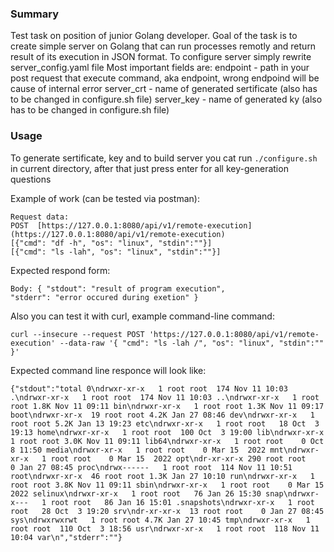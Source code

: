 ### Summary
Test task on position of junior Golang developer. Goal of the task is to create simple server on Golang that can run processes remotly and return result of its execution in JSON format. To configure server simply rewrite server_config.yaml file Most important fields are: endpoint - path in your post request that execute command, aka endpoint, wrong endpoind will be cause of internal error server_crt - name of generated sertificate (also has to be changed in configure.sh file) server_key - name of generated ky (also has to be changed in configure.sh file)
### Usage
To generate sertificate, key and to build server you cat run ```./configure.sh``` in current directory, after that just press enter for all key-generation questions

Example of work (can be tested via postman):

```
Request data:
POST  [https://127.0.0.1:8080/api/v1/remote-execution](https://127.0.0.1:8080/api/v1/remote-execution)
[{"cmd": "df -h", "os": "linux", "stdin":""}]
[{"cmd": "ls -lah", "os": "linux", "stdin":""}]
```

Expected respond form: 
```
Body: { "stdout": "result of program execution",
"stderr": "error occured during exetion" }
```

Also you can test it with curl, example command-line command:
```
curl --insecure --request POST 'https://127.0.0.1:8080/api/v1/remote-execution' --data-raw '{ "cmd": "ls -lah /", "os": "linux", "stdin":"" }'
```
Expected command line responce will look like:

```
{"stdout":"total 0\ndrwxr-xr-x   1 root root  174 Nov 11 10:03 .\ndrwxr-xr-x   1 root root  174 Nov 11 10:03 ..\ndrwxr-xr-x   1 root root 1.8K Nov 11 09:11 bin\ndrwxr-xr-x   1 root root 1.3K Nov 11 09:17 boot\ndrwxr-xr-x  19 root root 4.2K Jan 27 08:46 dev\ndrwxr-xr-x   1 root root 5.2K Jan 13 19:23 etc\ndrwxr-xr-x   1 root root   18 Oct  3 19:13 home\ndrwxr-xr-x   1 root root  100 Oct  3 19:00 lib\ndrwxr-xr-x   1 root root 3.0K Nov 11 09:11 lib64\ndrwxr-xr-x   1 root root    0 Oct  8 11:50 media\ndrwxr-xr-x   1 root root    0 Mar 15  2022 mnt\ndrwxr-xr-x   1 root root    0 Mar 15  2022 opt\ndr-xr-xr-x 290 root root    0 Jan 27 08:45 proc\ndrwx------   1 root root  114 Nov 11 10:51 root\ndrwxr-xr-x  46 root root 1.3K Jan 27 10:10 run\ndrwxr-xr-x   1 root root 3.8K Nov 11 09:11 sbin\ndrwxr-xr-x   1 root root    0 Mar 15  2022 selinux\ndrwxr-xr-x   1 root root   76 Jan 26 15:30 snap\ndrwxr-x---   1 root root   86 Jan 16 15:01 .snapshots\ndrwxr-xr-x   1 root root   28 Oct  3 19:20 srv\ndr-xr-xr-x  13 root root    0 Jan 27 08:45 sys\ndrwxrwxrwt   1 root root 4.7K Jan 27 10:45 tmp\ndrwxr-xr-x   1 root root  110 Oct  3 18:56 usr\ndrwxr-xr-x   1 root root  118 Nov 11 10:04 var\n","stderr":""}
```
